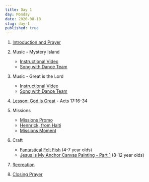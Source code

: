 ```yaml
---
title: Day 1
day: Monday
date: 2020-08-10
slug: day-1
published: true
---
```


1. [Introduction and Prayer](https://s3.wasabisys.com/coventrypca.church/vbs/2020/day-1/intro.mp4)
2. Music - Mystery Island

   - [Instructional Video](https://s3.wasabisys.com/coventrypca.church/vbs/2020/day-1/mystery-island-instructions.mp4)
   - [Song with Dance Team](https://s3.wasabisys.com/coventrypca.church/vbs/2020/day-1/mystery-island-song.mp4)

3. Music - Great is the Lord

   - [Instructional Video](https://s3.wasabisys.com/coventrypca.church/vbs/2020/day-1/great-is-the-lord-instructions.mp4)
   - [Song with Dance Team](https://s3.wasabisys.com/coventrypca.church/vbs/2020/day-1/great-is-the-lord-song.mp4)

4. [Lesson: God is Great](https://s3.wasabisys.com/coventrypca.church/vbs/2020/day-1/lesson-god-is-great-acts17.mp4) - Acts 17:16-34
5. Missions

   - [Missions Promo](https://s3.wasabisys.com/coventrypca.church/vbs/2020/day-1/missions-promo.mp4)
   - [Hennrick, from Haiti](https://s3.wasabisys.com/coventrypca.church/vbs/2020/day-1/hennrick-from-haiti.mp4)
   - [Missions Moment](https://s3.wasabisys.com/coventrypca.church/vbs/2020/day-1/missions.mp4)

6. Craft

   - [Fantastical Felt Fish](https://s3.wasabisys.com/coventrypca.church/vbs/2020/day-1/craft-fantastical-felt-fish-4-7yo.mp4) (4-7 year olds)
   - [Jesus Is My Anchor Canvas Painting - Part 1](https://s3.wasabisys.com/coventrypca.church/vbs/2020/day-1/craft-jesus-is-my-anchor-8-12yo.mp4) (8-12 year olds)

7. [Recreation](https://s3.wasabisys.com/coventrypca.church/vbs/2020/day-1/rec.mp4)
8. [Closing Prayer](https://s3.wasabisys.com/coventrypca.church/vbs/2020/day-1/closing.mp4)
